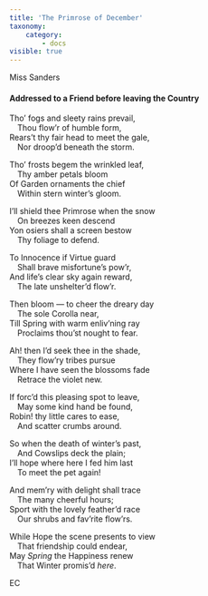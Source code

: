```yaml
---
title: 'The Primrose of December'
taxonomy:
    category:
        - docs
visible: true
---
```


<div class="author">Miss Sanders</div>

#### Addressed to a Friend before leaving the Country  
  
Tho’ fogs and <span data-tippy="sleeting" class="green">sleety</span> rains prevail,  
&emsp;Thou flow’r of humble form,  
Rears’t thy fair head to meet the gale,  
&emsp;Nor droop’d beneath the storm.  
  
Tho’ frosts begem the wrinkled leaf,  
&emsp;Thy amber petals bloom  
Of Garden ornaments the chief  
&emsp;Within stern winter’s gloom.  
  
I’ll shield thee Primrose when the snow  
&emsp;On breezes keen descend  
Yon osiers shall a screen bestow  
&emsp;Thy foliage to defend.  
  
To Innocence if Virtue guard  
&emsp;Shall brave misfortune’s pow’r,  
And life’s clear sky again reward,  
&emsp;The late unshelter’d flow’r.  
  
Then bloom — to cheer the dreary day  
&emsp;The sole Corolla near,  
Till Spring with warm enliv’ning ray  
&emsp;Proclaims thou’st nought to fear.  
  
Ah! then I’d seek thee in the shade,  
&emsp;They flow’ry tribes pursue  
Where I have seen the blossoms fade  
&emsp;Retrace the violet new.  
  
If forc’d this pleasing spot to leave,  
&emsp;May some kind hand be found,  
Robin! thy little cares to ease,  
&emsp;And scatter crumbs around.  
  
So when the death of winter’s past,  
&emsp;And Cowslips deck the plain;  
I’ll hope where here I fed him last  
&emsp;To meet the pet again!  
  
And mem’ry with delight shall trace  
&emsp;The many cheerful hours;  
Sport with the lovely feather’d race  
&emsp;Our shrubs and fav’rite flow’rs.  
  
While Hope the scene presents to view  
&emsp;That friendship could endear,  
May *Spring* the Happiness renew  
&emsp;That Winter promis’d *here*.  
  
EC